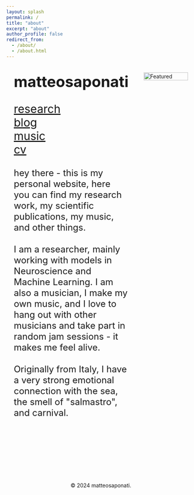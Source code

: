 ```yaml
---
layout: splash
permalink: /
title: "about"
excerpt: "about"
author_profile: false
redirect_from: 
  - /about/
  - /about.html
---
```

<div style="display: flex; flex-wrap: wrap; align-items: flex-start; justify-content: space-between;">
  <!-- Left column for navigation and about text -->
  <div style="flex: 1; max-width: 400px; padding: 20px;">
    <h1 style="font-size: 40px; margin: 0; font-weight: bold;">matteosaponati</h1>
    <nav style="font-size: 30px; margin-top: 20px;">
      <ul style="list-style: none; padding: 0;">
        <li><a href="https://matteosaponati.github.io/research">research</a></li>
        <li><a href="https://matteosaponati.github.io/year-archive/">blog</a></li>
        <li><a href="https://matteosaponati.github.io/music">music</a></li>
        <li><a href="/files/cv.pdf">cv</a></li>
      </ul>
    </nav>
    <p style="font-size: 24px; margin-top: 20px;">
      hey there - this is my personal website, here you can find my research work, my scientific publications, my music, and other things. 
      <br><br>
      I am a researcher, mainly working with models in Neuroscience and Machine Learning. I am also a musician, I make my own music, and I love to hang out with other musicians and take part in random jam sessions - it makes me feel alive. 
      <br><br>
      Originally from Italy, I have a very strong emotional connection with the sea, the smell of "salmastro", and carnival.
    </p>
    <div style="text-align: center; margin-top: 50px;">
      <!-- Social media icons here -->
    </div>
  </div>
  <!-- Right column for the featured image -->
  <div style="flex: 2; padding: 20px;">
    <img src="/images/about/me_garfagnana.png" alt="Featured" style="width: 100%; height: auto; object-fit: cover;">
  </div>
</div>
<footer style="text-align: center; margin-top: 100px;">
  © 2024 matteosaponati.
</footer>